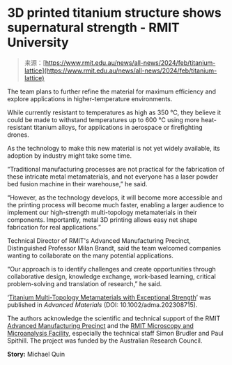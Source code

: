 <!--yml
category: 未分类
date: 2024-05-27 14:33:47
-->

# 3D printed titanium structure shows supernatural strength - RMIT University

> 来源：[https://www.rmit.edu.au/news/all-news/2024/feb/titanium-lattice](https://www.rmit.edu.au/news/all-news/2024/feb/titanium-lattice)

The team plans to further refine the material for maximum efficiency and explore applications in higher-temperature environments. 

While currently resistant to temperatures as high as 350 °C, they believe it could be made to withstand temperatures up to 600 °C using more heat-resistant titanium alloys, for applications in aerospace or firefighting drones. 

As the technology to make this new material is not yet widely available, its adoption by industry might take some time. 

“Traditional manufacturing processes are not practical for the fabrication of these intricate metal metamaterials, and not everyone has a laser powder bed fusion machine in their warehouse,” he said. 

“However, as the technology develops, it will become more accessible and the printing process will become much faster, enabling a larger audience to implement our high-strength multi-topology metamaterials in their components. Importantly, metal 3D printing allows easy net shape fabrication for real applications.”

Technical Director of RMIT's Advanced Manufacturing Precinct, Distinguished Professor Milan Brandt, said the team welcomed companies wanting to collaborate on the many potential applications.

“Our approach is to identify challenges and create opportunities through collaborative design, knowledge exchange, work-based learning, critical problem-solving and translation of research,” he said.

‘[Titanium Multi-Topology Metamaterials with Exceptional Strength](https://onlinelibrary.wiley.com/doi/full/10.1002/adma.202308715)’ was published in *Advanced Materials* (DOI: 10.1002/adma.202308715). 

The authors acknowledge the scientific and technical support of the RMIT [Advanced Manufacturing Precinct](https://www.rmit.edu.au/about/our-locations-and-facilities/facilities/research-facilities/advanced-manufacturing-precinct) and the [RMIT Microscopy and Microanalysis Facility](https://www.rmit.edu.au/about/our-locations-and-facilities/facilities/research-facilities/rmit-microscopy-and-microanalysis-facility), especially the technical staff Simon Brudler and Paul Spithill. The project was funded by the Australian Research Council.

**Story:** Michael Quin